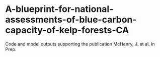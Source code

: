 # A-blueprint-for-national-assessments-of-blue-carbon-capacity-of-kelp-forests-CA

Code and model outputs supporting the publication McHenry, J. et al. In Prep.
